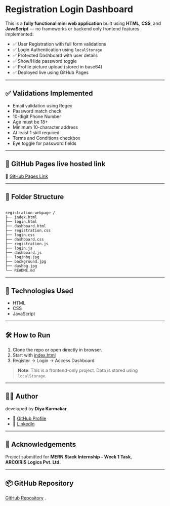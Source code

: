 # Registration Login Dashboard 

This is a **fully functional mini web application** built using **HTML**, **CSS**, and **JavaScript** — no frameworks or backend only frontend
features implemented:

- ✅ User Registration with full form validations  
- ✅ Login Authentication using `localStorage`  
- ✅ Protected Dashboard with user details  
- ✅ Show/Hide password toggle  
- ✅ Profile picture upload (stored in base64)  
- ✅ Deployed live using GitHub Pages  

---

## ✅ Validations Implemented

- Email validation using Regex  
- Password match check  
- 10-digit Phone Number  
- Age must be 18+  
- Minimum 10-character address  
- At least 1 skill required  
- Terms and Conditions checkbox  
- Eye toggle for password fields  

---

## 🚀 GitHub Pages live hosted link

🔗 [GitHub Pages Link](https://diya94.github.io/registration-webpage-/)

---

## 📘 Folder Structure

```

registration-webpage-/
├── index.html
├── login.html
├── dashboard.html
├── registration.css
├── login.css
├── dashboard.css
├── registration.js
├── login.js
├── dashboard.js
├── loginbg.jpg
├── background.jpg
├── dashbg.jpg
└── README.md

```

---

## 🔧 Technologies Used

- HTML  
- CSS  
- JavaScript

---

## 🛠️ How to Run

1. Clone the repo or open directly in browser.  
2. Start with [index.html](https://diya94.github.io/registration-webpage-/)  
3. Register → Login → Access Dashboard  

> **Note**: This is a frontend-only project. Data is stored using `localStorage`.

---

## 👩‍💻 Author
developed by **Diya Karmakar**
- 💼 [GitHub Profile](https://github.com/diya94)  
- 🔗 [LinkedIn](https://www.linkedin.com/in/diya-karmakar45/)

---

## 🙌 Acknowledgements

Project submitted for **MERN Stack Internship – Week 1 Task**,  
**ARCOIRIS Logics Pvt. Ltd.**

---

## 📦 GitHub Repository

[GitHub Repository](https://github.com/diya94/registration-login-dashboard)
.
